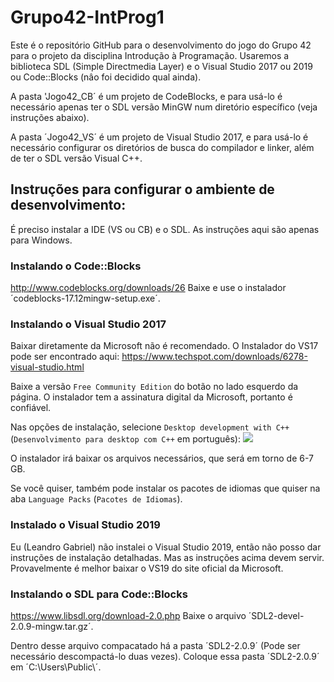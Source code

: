 # Grupo42-IntProg1
Este é o repositório GitHub para o desenvolvimento do jogo do Grupo 42 para o projeto da disciplina Introdução à Programação. Usaremos a biblioteca SDL (Simple Directmedia Layer) e o Visual Studio 2017 ou 2019 ou Code::Blocks (nâo foi decidido qual ainda).

A pasta 'Jogo42_CB´ é um projeto de CodeBlocks, e para usá-lo é necessário apenas ter o SDL versão MinGW num diretório específico (veja instruções abaixo).

A pasta ´Jogo42_VS´ é um projeto de Visual Studio 2017, e para usá-lo é necessário configurar os diretórios de busca do compilador e linker, além de ter o SDL versão Visual C++.

## Instruções para configurar o ambiente de desenvolvimento:
É preciso instalar a IDE (VS ou CB) e o SDL. As instruções aqui são apenas para Windows.

### Instalando o Code::Blocks
http://www.codeblocks.org/downloads/26
Baixe e use o instalador ´codeblocks-17.12mingw-setup.exe´.

### Instalando o Visual Studio 2017
Baixar diretamente da Microsoft não é recomendado.
O Instalador do VS17 pode ser encontrado aqui:
https://www.techspot.com/downloads/6278-visual-studio.html

Baixe a versão `Free Community Edition` do botão no lado esquerdo da página. O instalador tem a assinatura digital da Microsoft, portanto é confiável.

Nas opções de instalação, selecione `Desktop development with C++` (`Desenvolvimento para desktop com C++` em português):
![](https://www.wikihow.com/images/thumb/2/23/Set-Up-SDL-with-Visual-Studio-2017-Step-3-Version-2.jpg/aid9342314-v4-900px-Set-Up-SDL-with-Visual-Studio-2017-Step-3-Version-2.jpg)

O instalador irá baixar os arquivos necessários, que será em torno de 6-7 GB.

Se você quiser, também pode instalar os pacotes de idiomas que quiser na aba `Language Packs` (`Pacotes de Idiomas`).

### Instalado o Visual Studio 2019
Eu (Leandro Gabriel) não instalei o Visual Studio 2019, então não posso dar instruções de instalação detalhadas. Mas as instruções acima devem servir. Provavelmente é melhor baixar o VS19 do site oficial da Microsoft.

### Instalando o SDL para Code::Blocks
https://www.libsdl.org/download-2.0.php
Baixe o arquivo ´SDL2-devel-2.0.9-mingw.tar.gz´.

Dentro desse arquivo compacatado há a pasta ´SDL2-2.0.9´ (Pode ser necessário descompactá-lo duas vezes). Coloque essa pasta ´SDL2-2.0.9´ em ´C:\Users\Public\´.
